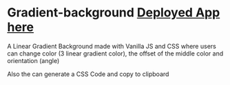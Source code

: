 # Gradient-background [Deployed App here](https://www.gonzalovidal.dev/gradient-background-generator-vanilla-js/)
A Linear Gradient Background made with Vanilla JS and CSS where users can change color (3 linear gradient color), the offset of the middle color and orientation (angle)

Also the can generate a CSS Code and copy to clipboard
